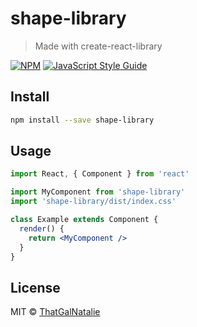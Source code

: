 # shape-library

> Made with create-react-library

[![NPM](https://img.shields.io/npm/v/shape-library.svg)](https://www.npmjs.com/package/shape-library) [![JavaScript Style Guide](https://img.shields.io/badge/code_style-standard-brightgreen.svg)](https://standardjs.com)

## Install

```bash
npm install --save shape-library
```

## Usage

```jsx
import React, { Component } from 'react'

import MyComponent from 'shape-library'
import 'shape-library/dist/index.css'

class Example extends Component {
  render() {
    return <MyComponent />
  }
}
```

## License

MIT © [ThatGalNatalie](https://github.com/ThatGalNatalie)
